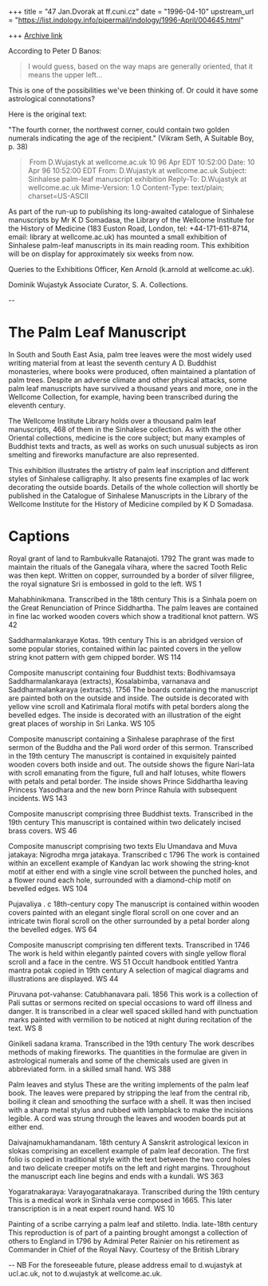 +++
title = "47 Jan.Dvorak at ff.cuni.cz"
date = "1996-04-10"
upstream_url = "https://list.indology.info/pipermail/indology/1996-April/004645.html"

+++
[Archive link](https://list.indology.info/pipermail/indology/1996-April/004645.html)

According to Peter D Banos:
> 
> I would guess, based on the way maps are generally oriented, that it 
> means the upper left... 
>

This is one of the possibilities we've been thinking of. Or could it have 
some astrological connotations?

Here is the original text: 

"The fourth corner, the northwest corner, could contain two
golden numerals indicating the age of the recipient." (Vikram Seth, 
A Suitable Boy, p. 38)


> From D.Wujastyk at wellcome.ac.uk 10 96 Apr EDT 10:52:00
Date: 10 Apr 96 10:52:00 EDT
From: D.Wujastyk at wellcome.ac.uk
Subject: Sinhalese palm-leaf manuscript exhibition
Reply-To: D.Wujastyk at wellcome.ac.uk
Mime-Version: 1.0
Content-Type: text/plain; charset=US-ASCII


As part of the run-up to publishing its long-awaited catalogue of Sinhalese 
manuscripts by Mr K D Somadasa, the Library of the Wellcome Institute for 
the History of Medicine (183 Euston Road, London, tel: +44-171-611-8714, 
email: library at wellcome.ac.uk) has mounted a small exhibition of Sinhalese 
palm-leaf manuscripts in its main reading room.  This exhibition will be on 
display for approximately six weeks from now.

Queries to the Exhibitions Officer, Ken Arnold (k.arnold at wellcome.ac.uk). 

Dominik Wujastyk
Associate Curator, S. A. Collections.

--



The Palm Leaf Manuscript
===================

In South and South East Asia, palm tree leaves were the most widely used 
writing material from at least the seventh century A D.  Buddhist 
monasteries, where books were produced, often maintained a plantation of 
palm trees. Despite an adverse climate and other physical attacks, some palm 
leaf 
manuscripts have survived a thousand years and more, one in the Wellcome 
Collection, for example, having been transcribed during the eleventh 
century.

The Wellcome Institute Library holds over a thousand palm leaf manuscripts, 
468 of them in the Sinhalese collection. As with the other Oriental 
collections, medicine is the core subject; but many examples of Buddhist 
texts and tracts, as well as works on such unusual subjects as iron smelting 
and fireworks manufacture are also represented.

This exhibition illustrates the artistry of palm leaf inscription and 
different styles of Sinhalese calligraphy.  It also presents fine examples 
of lac work decorating the outside boards.  Details of the whole collection 
will shortly be published in the Catalogue of Sinhalese Manuscripts in the 
Library of the Wellcome Institute for the History of Medicine compiled by K 
D Somadasa.


Captions
=======

Royal grant of land to Rambukvalle Ratanajoti. 1792
The grant was made to maintain the rituals of the Ganegala vihara, where the 
sacred Tooth Relic was then kept.  Written on copper, surrounded by a border 
of silver filigree, the royal signature Sri is embossed in gold to the left.
WS 1

Mahabhinikmana. Transcribed in the 18th century
This is a Sinhala poem on the Great Renunciation of Prince Siddhartha. The 
palm leaves are contained in fine lac worked wooden covers which show a 
traditional knot pattern.
WS 42

Saddharmalankaraye Kotas. 19th century
This is an abridged version of some popular stories, contained within lac 
painted covers in the yellow string knot pattern with gem chipped border.
WS 114

Composite manuscript containing four Buddhist texts: Bodhivamsaya 
Saddharmalankaraya (extracts), Kosalabimba, varnanava and Saddharmalankaraya 
(extracts). 1756
The boards containing the manuscript are painted both on the outside and 
inside.  The outside is decorated with yellow vine scroll and Katirimala 
floral motifs with petal borders along the bevelled edges.  The inside is 
decorated with an illustration of the eight great places of worship in Sri 
Lanka.
WS 105


Composite manuscript containing a Sinhalese paraphrase of the first sermon 
of the Buddha and the Pali word order of this sermon. Transcribed in the 
19th century
The manuscript is contained in exquisitely painted wooden covers both inside 
and out.  The outside shows the figure Nari-lata with scroll emanating from 
the figure, full and half lotuses, white flowers with petals and petal 
border.  The inside shows Prince Siddhartha leaving Princess Yasodhara and 
the new born Prince Rahula with subsequent incidents.
WS 143


Composite manuscript comprising three Buddhist texts.  Transcribed in the 
19th century
This manuscript is contained within two delicately incised brass covers.
WS 46


Composite manuscript comprising two texts Elu Umandava and Muva jatakaya: 
Nigrodha mrga jatakaya.  Transcribed c 1796
The work is contained within an excellent example of Kandyan lac work 
showing the string-knot motif at either end with a single vine scroll 
between the punched holes, and a flower round each hole, surrounded with a 
diamond-chip motif on bevelled edges.
WS 104


Pujavaliya . c 18th-century copy
The manuscript is contained within wooden covers painted with an elegant 
single floral scroll on one cover and an intricate twin floral scroll on the 
other  surrounded by a petal border along the bevelled edges.
WS  64


Composite manuscript comprising ten different texts. Transcribed in 1746
The work is held within elegantly painted covers with single yellow floral 
scroll and a face in the centre.
WS 51
Occult handbook entitled Yantra mantra potak copied in 19th century
A selection of magical diagrams and illustrations are displayed.
WS 44


Piruvana pot-vahanse: Catubhanavara pali. 1856
This work is a collection of Pali suttas or sermons recited on special 
occasions to ward off illness and danger.  It is transcribed in a clear well 
spaced skilled hand with punctuation marks painted with vermilion to be 
noticed at night during recitation of the text.
WS 8


Ginikeli sadana krama. Transcribed in the 19th century
The work describes methods of making fireworks.  The quantities in the 
formulae are given in astrological numerals and some of the chemicals used 
are given in abbreviated form. in a skilled small hand.
WS 388


Palm leaves and stylus
These are the writing implements of the palm leaf book.  The leaves were 
prepared by stripping the leaf from the central rib, boiling it clean and 
smoothing the surface with a shell.  It was then incised with a sharp metal 
stylus and rubbed with lampblack to make the incisions legible. A cord was 
strung through the leaves and wooden boards put at either end.


Daivajnamukhamandanam. 18th century
A Sanskrit astrological lexicon in slokas comprising an excellent example of 
palm leaf decoration. The first folio is copied in traditional style with 
the text between the two cord holes and two delicate creeper motifs on the 
left and right margins. Throughout the manuscript each line begins and ends 
with a kundali.
WS 363


Yogaratnakaraya: Varayogaratnakaraya. Transcribed during the 19th century
This is a medical work in Sinhala verse composed in 1665. This later 
transcription is in a neat expert round hand.
WS 10


Painting of a scribe carrying a palm leaf and stiletto. India. late-18th 
century
This reproduction is of part of a painting brought amongst a collection of 
others to England in 1796 by Admiral Peter Rainier on his retirement as 
Commander in Chief of the Royal Navy.
Courtesy of the British Library



--
NB For the foreseeable future, please address email to d.wujastyk at ucl.ac.uk, 
not to d.wujastyk at wellcome.ac.uk.




